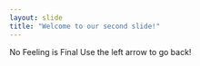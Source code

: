 ```yaml
---
layout: slide
title: "Welcome to our second slide!"
---
```

No Feeling is Final
Use the left arrow to go back!
